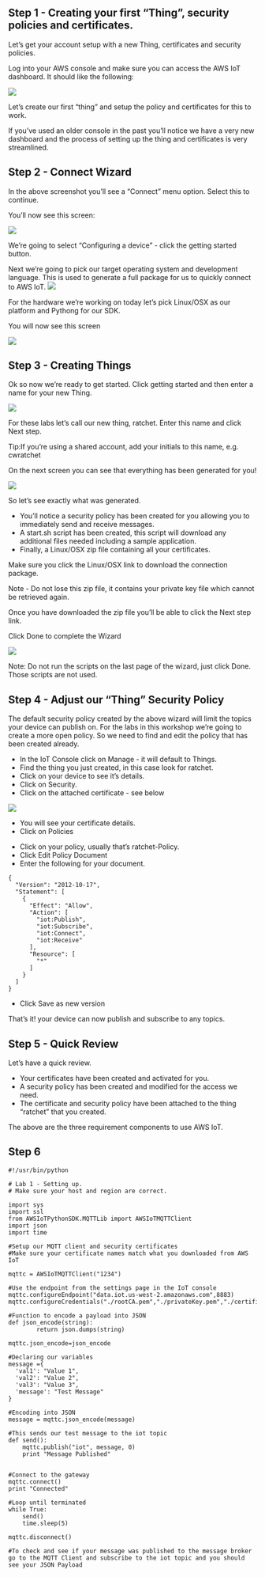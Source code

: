 

##	Step 1 - Creating your first “Thing”, security policies and certificates.
Let’s get your account setup with a new Thing, certificates and security policies.

Log into your AWS console and make sure you can access the AWS IoT dashboard. It should like the following:

![](img/lab1-1.png)

Let’s create our first “thing” and setup the policy and certificates for this to work.

If you’ve used an older console in the past you’ll notice we have a very new dashboard and the process of setting up the thing and certificates is very streamlined.


##	Step 2 - Connect Wizard
In the above screenshot you’ll see a “Connect” menu option. Select this to continue.

You’ll now see this screen:

![](img/lab1-2.png)

We’re going to select “Configuring a device” - click the getting started button.

Next we’re going to pick our target operating system and development language. This is used to generate a full package for us to quickly connect to AWS IoT.
![](img/lab1-3.png)

For the hardware we’re working on today let’s pick Linux/OSX as our platform and Pythong for our SDK.

You will now see this screen

![](img/lab1-4.png)

##	Step 3 - Creating Things
Ok so now we’re ready to get started. Click getting started and then enter a name for your new Thing.

![](img/lab1-5.png)

For these labs let’s call our new thing, ratchet. Enter this name and click Next step.

Tip:If you’re using a shared account, add your initials to this name, e.g. cwratchet

On the next screen you can see that everything has been generated for you!

![](img/lab1-6.png)

So let’s see exactly what was generated.

*	You’ll notice a security policy has been created for you allowing you to immediately send and receive messages.
*	A start.sh script has been created, this script will download any additional files needed including a sample application.
*	Finally, a Linux/OSX zip file containing all your certificates.

Make sure you click the Linux/OSX link to download the connection package.

Note - Do not lose this zip file, it contains your private key file which cannot be retrieved again.

Once you have downloaded the zip file you’ll be able to click the Next step link.

Click Done to complete the Wizard

![](img/lab1-8.png)

Note: Do not run the scripts on the last page of the wizard, just click Done. Those scripts are not used.


##	Step 4 - Adjust our “Thing” Security Policy
The default security policy created by the above wizard will limit the topics your device can publish on. For the labs in this workshop we’re going to create a more open policy. So we need to find and edit the policy that has been created already.

*	In the IoT Console click on Manage - it will default to Things.
*	Find the thing you just created, in this case look for ratchet.
*	Click on your device to see it’s details.
*	Click on Security.
*	Click on the attached certificate - see below

![](img/lab1-15.png)

*	You will see your certificate details.
*	Click on Policies

[](img/lab1-16.png)

*	Click on your policy, usually that’s ratchet-Policy.
*	Click Edit Policy Document
*	Enter the following for your document.

```
{
  "Version": "2012-10-17",
  "Statement": [
    {
      "Effect": "Allow",
      "Action": [
        "iot:Publish",
        "iot:Subscribe",
        "iot:Connect",
        "iot:Receive"
      ],
      "Resource": [
        "*"
      ]
    }
  ]
}
```
*	Click Save as new version

[](img/lab1-17.png)

That’s it! your device can now publish and subscribe to any topics.

##	Step 5 - Quick Review
Let’s have a quick review.

*	Your certificates have been created and activated for you.
*	A security policy has been created and modified for the access we need.
*	The certificate and security policy have been attached to the thing “ratchet” that you created.

The above are the three requirement components to use AWS IoT.

## Step 6

```
#!/usr/bin/python

# Lab 1 - Setting up.
# Make sure your host and region are correct.

import sys
import ssl
from AWSIoTPythonSDK.MQTTLib import AWSIoTMQTTClient
import json
import time

#Setup our MQTT client and security certificates
#Make sure your certificate names match what you downloaded from AWS IoT

mqttc = AWSIoTMQTTClient("1234")

#Use the endpoint from the settings page in the IoT console
mqttc.configureEndpoint("data.iot.us-west-2.amazonaws.com",8883)
mqttc.configureCredentials("./rootCA.pem","./privateKey.pem","./certificate.pem")

#Function to encode a payload into JSON
def json_encode(string):
        return json.dumps(string)

mqttc.json_encode=json_encode

#Declaring our variables
message ={
  'val1': "Value 1",
  'val2': "Value 2",
  'val3': "Value 3",
  'message': "Test Message"
}

#Encoding into JSON
message = mqttc.json_encode(message)

#This sends our test message to the iot topic
def send():
    mqttc.publish("iot", message, 0)
    print "Message Published"


#Connect to the gateway
mqttc.connect()
print "Connected"

#Loop until terminated
while True:
    send()
    time.sleep(5)

mqttc.disconnect()

#To check and see if your message was published to the message broker go to the MQTT Client and subscribe to the iot topic and you should see your JSON Payload


```



